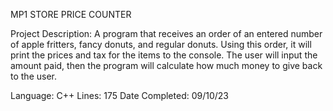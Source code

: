 MP1 STORE PRICE COUNTER

Project Description:
A program that receives an order of an entered number of apple fritters, fancy donuts, and regular donuts. 
Using this order, it will print the prices and tax for the items to the console. 
The user will input the amount paid, then the program will calculate how much money to give back to the user.

Language: C++
Lines: 175
Date Completed: 09/10/23
